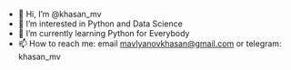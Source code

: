 - 👋 Hi, I’m @khasan_mv
- 👀 I’m interested in Python and Data Science
- 🌱 I’m currently learning Python for Everybody
- 📫 How to reach me: email mavlyanovkhasan@gmail.com or telegram: khasan_mv

<!---
khasanmv/khasanmv is a ✨ special ✨ repository because its `README.md` (this file) appears on your GitHub profile.
You can click the Preview link to take a look at your changes.
--->
